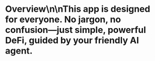 # Overview\n\nThis app is designed for everyone. No jargon, no confusion—just simple, powerful DeFi, guided by your friendly AI agent.

